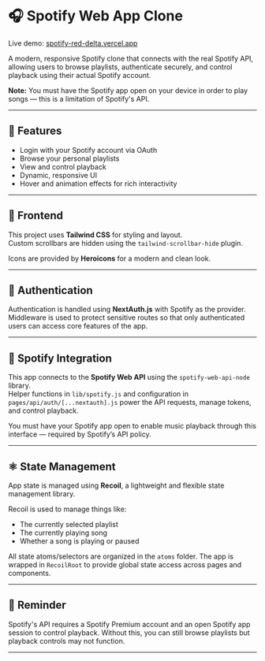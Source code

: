 # 🎧 Spotify Web App Clone

Live demo: [spotify-red-delta.vercel.app](https://spotify-red-delta.vercel.app)

A modern, responsive Spotify clone that connects with the real Spotify API, allowing users to browse playlists, authenticate securely, and control playback using their actual Spotify account.

**Note:** You must have the Spotify app open on your device in order to play songs — this is a limitation of Spotify's API.

---

## 🚀 Features

- Login with your Spotify account via OAuth
- Browse your personal playlists
- View and control playback
- Dynamic, responsive UI
- Hover and animation effects for rich interactivity

---

## 🎨 Frontend

This project uses **Tailwind CSS** for styling and layout.  
Custom scrollbars are hidden using the `tailwind-scrollbar-hide` plugin.

Icons are provided by **Heroicons** for a modern and clean look.

---

## 🔐 Authentication

Authentication is handled using **NextAuth.js** with Spotify as the provider.  
Middleware is used to protect sensitive routes so that only authenticated users can access core features of the app.

---

## 🎵 Spotify Integration

This app connects to the **Spotify Web API** using the `spotify-web-api-node` library.  
Helper functions in `lib/spotify.js` and configuration in `pages/api/auth/[...nextauth].js` power the API requests, manage tokens, and control playback.

You must have your Spotify app open to enable music playback through this interface — required by Spotify’s API policy.

---

## ⚛️ State Management

App state is managed using **Recoil**, a lightweight and flexible state management library.

Recoil is used to manage things like:

- The currently selected playlist
- The currently playing song
- Whether a song is playing or paused

All state atoms/selectors are organized in the `atoms` folder. The app is wrapped in `RecoilRoot` to provide global state access across pages and components.

---

## 📌 Reminder

Spotify's API requires a Spotify Premium account and an open Spotify app session to control playback. Without this, you can still browse playlists but playback controls may not function.

---
